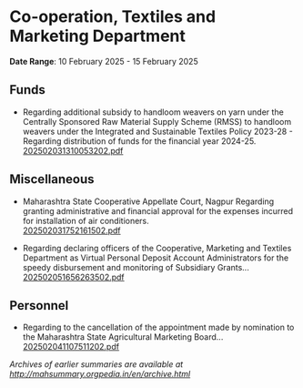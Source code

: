 # Co-operation, Textiles and Marketing Department

**Date Range**: 10 February 2025 - 15 February 2025


## Funds
- Regarding additional subsidy to handloom weavers on yarn under the Centrally Sponsored Raw Material Supply Scheme (RMSS) to handloom weavers under the Integrated and Sustainable Textiles Policy 2023-28 - Regarding distribution of funds for the financial year 2024-25.\
  [202502031310053202.pdf](https://gr.maharashtra.gov.in/Site/Upload/Government%20Resolutions/English/202502031310053202.pdf)

## Miscellaneous
- Maharashtra State Cooperative Appellate Court, Nagpur Regarding granting administrative and financial approval for the expenses incurred for installation of air conditioners.\
  [202502031752161502.pdf](https://gr.maharashtra.gov.in/Site/Upload/Government%20Resolutions/English/202502031752161502.pdf)

- Regarding declaring officers of the Cooperative, Marketing and Textiles Department as Virtual Personal Deposit Account Administrators for the speedy disbursement and monitoring of Subsidiary Grants...\
  [202502051656263502.pdf](https://gr.maharashtra.gov.in/Site/Upload/Government%20Resolutions/English/202502051656263502.pdf)

## Personnel
- Regarding to the cancellation of the appointment made by nomination to the Maharashtra State Agricultural Marketing Board...\
  [202502041107511202.pdf](https://gr.maharashtra.gov.in/Site/Upload/Government%20Resolutions/English/202502041107511202.pdf)


*Archives of earlier summaries are available at http://mahsummary.orgpedia.in/en/archive.html*